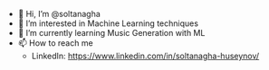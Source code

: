 - 👋 Hi, I’m @soltanagha
- 👀 I’m interested in Machine Learning techniques
- 🌱 I’m currently learning Music Generation with ML
- 📫 How to reach me
     * LinkedIn: https://www.linkedin.com/in/soltanagha-huseynov/

<!---
soltanagha/soltanagha is a ✨ special ✨ repository because its `README.md` (this file) appears on your GitHub profile.
You can click the Preview link to take a look at your changes.
--->
